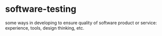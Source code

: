 # software-testing
some ways in developing to ensure quality of software product or service: experience, tools, design thinking, etc.

